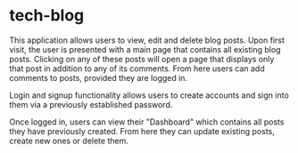 # tech-blog

This application allows users to view, edit and delete blog posts. Upon first visit, the user is presented with a main page that contains all existing blog posts. Clicking on any of these posts will open a page that displays only that post in addition to any of its comments. From here users can add comments to posts, provided they are logged in.

Login and signup functionality allows users to create accounts and sign into them via a previously established password.

Once logged in, users can view their "Dashboard" which contains all posts they have previously created. From here they can update existing posts, create new ones or delete them.